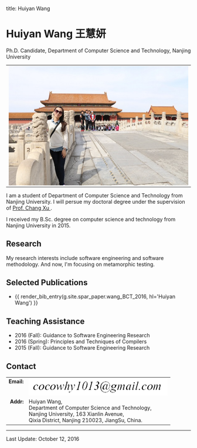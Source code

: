 title: Huiyan Wang

# Huiyan Wang 王慧妍

Ph.D. Candidate, Department of Computer Science and Technology, Nanjing University

<table width="720px"><tr><td>

<img style="float:left; display: inline" src="why.jpg">

</td></tr></table>

I am a student of Department of Computer Science and Technology from Nanjing University. I will persue my doctoral degree under the supervision of <a href="http://cs.nju.edu.cn/changxu/">Prof. Chang Xu </a>. <br>

I received my B.Sc. degree on computer science and technology from Nanjing University in 2015.<br>

## Research

My research interests include software engineering and software methodology. And now, I'm focusing on metamorphic testing.

## Selected Publications

* {{ render_bib_entry(g.site.spar_paper.wang_BCT_2016, hl='Huiyan Wang') }}


## Teaching Assistance

* 2016 (Fall): Guidance to Software Engineering Research
* 2016 (Spring): Principles and Techniques of Compilers
* 2015 (Fall): Guidance to Software Engineering Research

## Contact

<table>
<tr valign="top">
	<td align="right"><b>Email: </b></td><td><img src="email.png"></td>
</tr>
<tr valign="top">
	<td align="right"><b>Addr: </b></td><td>Huiyan Wang,<br> Department of Computer Science and Technology,<br> Nanjing University, 163 Xianlin Avenue,<br> Qixia District, Nanjing 210023, JiangSu, China.</td>
</tr>
</table>

<hr>

Last Update: October 12, 2016
